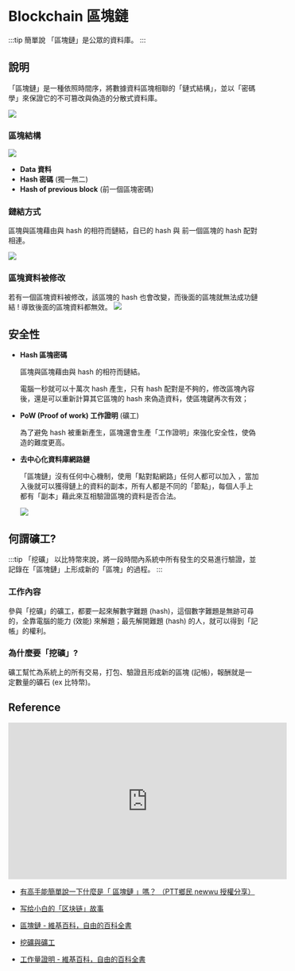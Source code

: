 
# Blockchain 區塊鏈

:::tip 簡單說
「區塊鏈」是公眾的資料庫。
:::

## 說明
「區塊鏈」是一種依照時間序，將數據資料區塊相聯的「鏈式結構」，並以「密碼學」來保證它的不可篡改與偽造的分散式資料庫。

![](/Browser/img/blockchain-1.png)

### 區塊結構

![](/Browser/img/blockchain-2.png)

- **Data 資料**
- **Hash 密碼** (獨一無二)
- **Hash of previous block** (前一個區塊密碼)

### 鏈結方式
區塊與區塊藉由與 hash 的相符而鏈結，自已的 hash 與 前一個區塊的 hash 配對相連。

![](/Browser/img/blockchain-3.png)


### 區塊資料被修改
若有一個區塊資料被修改，該區塊的 hash 也會改變，而後面的區塊就無法成功鏈結 ! 導致後面的區塊資料都無效。
![](/Browser/img/blockchain-5.png)

## 安全性
- **Hash 區塊密碼**
    
    區塊與區塊藉由與 hash 的相符而鏈結。
    
    電腦一秒就可以十萬次 hash 產生，只有 hash 配對是不夠的，修改區塊內容後，還是可以重新計算其它區塊的 hash 來偽造資料，使區塊鍵再次有效；
    
- **PoW (Proof of work) 工作證明** (礦工)
    
    為了避免 hash 被重新產生，區塊還會生產「工作證明」來強化安全性，使偽造的難度更高。
    
- **去中心化資料庫網路鏈**

    「區塊鏈」沒有任何中心機制，使用「點對點網路」任何人都可以加入 ，當加入後就可以獲得鏈上的資料的副本，所有人都是不同的「節點」，每個人手上都有「副本」藉此來互相驗證區塊的資料是否合法。
    
    ![](/Browser/img/blockchain-6.png)
    
## 何謂礦工?

:::tip 「挖礦」
以比特幣來說，將一段時間內系統中所有發生的交易進行驗證，並記錄在「區塊鏈」上形成新的「區塊」的過程。
:::

### 工作內容
參與「挖礦」的礦工，都要一起來解數字難題 (hash)，這個數字難題是無跡可尋的，全靠電腦的能力 (效能) 來解題；最先解開難題 (hash) 的人，就可以得到「記帳」的權利。

### 為什麼要「挖礦」?
礦工幫忙為系統上的所有交易，打包、驗證且形成新的區塊 (記帳)，報酬就是一定數量的礦石 (ex 比特幣)。


## Reference

<iframe width="560" height="315" src="https://www.youtube.com/embed/SSo_EIwHSd4" title="YouTube video player" frameborder="0" allow="accelerometer; autoplay; clipboard-write; encrypted-media; gyroscope; picture-in-picture" allowfullscreen></iframe>

- [有高手能簡單說一下什麼是「 區塊鏈 」嗎？ （PTT鄉民 newwu 授權分享）](https://www.kocpc.com.tw/archives/206307)

- [写给小白的「区块链」故事](https://mp.weixin.qq.com/s/MXueYPKQb4R8JJ6MvCtiWQ)

- [區塊鏈 - 維基百科，自由的百科全書](https://zh.m.wikipedia.org/zh-tw/%E5%8C%BA%E5%9D%97%E9%93%BE)

- [挖礦與礦工](https://guide.blocto.app/article/mining-and-miner)

- [工作量證明 - 維基百科，自由的百科全書](https://zh.m.wikipedia.org/zh-tw/%E5%B7%A5%E4%BD%9C%E9%87%8F%E8%AD%89%E6%98%8E)